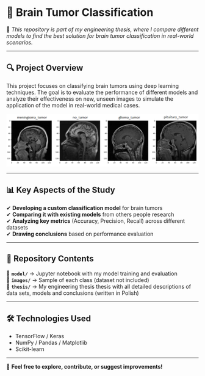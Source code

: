 # 🧠 Brain Tumor Classification  

📌 *This repository is part of my engineering thesis, where I compare different models to find the best solution for brain tumor classification in real-world scenarios.*  

---

## 🔍 Project Overview  
This project focuses on classifying brain tumors using deep learning techniques. The goal is to evaluate the performance of different models and analyze their effectiveness on new, unseen images to simulate the application of the model in real-world medical cases.  

![Brain Tumor Sample](images/4_classes.png)

---

## 📊 Key Aspects of the Study  
✔ **Developing a custom classification model** for brain tumors  
✔ **Comparing it with existing models** from others people research  
✔ **Analyzing key metrics** (Accuracy, Precision, Recall) across different datasets  
✔ **Drawing conclusions** based on performance evaluation  

---

## 📂 Repository Contents  
📁 **`model/`** → Jupyter notebook with my model training and evaluation  
📁 **`images/`** → Sample of each class (dataset not included)  
📁 **`thesis/`** → My engineering thesis thesis with all detailed descriptions of data sets, models and conclusions (written in Polish)

---

## 🛠 Technologies Used  
- TensorFlow / Keras     
- NumPy / Pandas / Matplotlib 
- Scikit-learn 

---

🚀 **Feel free to explore, contribute, or suggest improvements!**  
